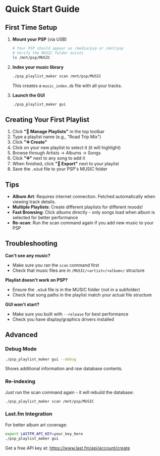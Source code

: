 # Quick Start Guide

## First Time Setup

1. **Mount your PSP** (via USB)
   ```bash
   # Your PSP should appear as /media/psp or /mnt/psp
   # Verify the MUSIC folder exists
   ls /mnt/psp/MUSIC
   ```

2. **Index your music library**
   ```bash
   ./psp_playlist_maker scan /mnt/psp/MUSIC
   ```
   This creates a `music_index.db` file with all your tracks.

3. **Launch the GUI**
   ```bash
   ./psp_playlist_maker gui
   ```

## Creating Your First Playlist

1. Click **"📝 Manage Playlists"** in the top toolbar
2. Type a playlist name (e.g., "Road Trip Mix")
3. Click **"➕ Create"**
4. Click on your new playlist to select it (it will highlight)
5. Browse through Artists → Albums → Songs
6. Click **"➕"** next to any song to add it
7. When finished, click **"💾 Export"** next to your playlist
8. Save the `.m3u8` file to your PSP's MUSIC folder

## Tips

- **Album Art**: Requires internet connection. Fetched automatically when viewing track details.
- **Multiple Playlists**: Create different playlists for different moods!
- **Fast Browsing**: Click albums directly - only songs load when album is selected for better performance
- **Re-scan**: Run the scan command again if you add new music to your PSP

## Troubleshooting

**Can't see any music?**
- Make sure you ran the `scan` command first
- Check that music files are in `/MUSIC/<artist>/<album>/` structure

**Playlist doesn't work on PSP?**
- Ensure the `.m3u8` file is in the MUSIC folder (not in a subfolder)
- Check that song paths in the playlist match your actual file structure

**GUI won't start?**
- Make sure you built with `--release` for best performance
- Check you have display/graphics drivers installed

## Advanced

### Debug Mode
```bash
./psp_playlist_maker gui --debug
```
Shows additional information and raw database contents.

### Re-indexing
Just run the scan command again - it will rebuild the database:
```bash
./psp_playlist_maker scan /mnt/psp/MUSIC
```

### Last.fm Integration
For better album art coverage:
```bash
export LASTFM_API_KEY=your_key_here
./psp_playlist_maker gui
```

Get a free API key at: https://www.last.fm/api/account/create
